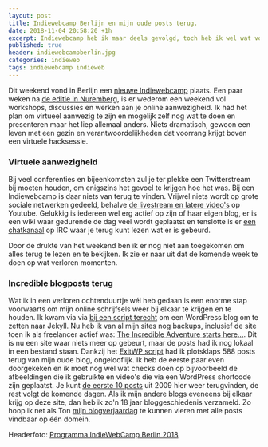 ```yaml
---
layout: post
title: Indiewebcamp Berlijn en mijn oude posts terug.
date: 2018-11-04 20:58:20 +1h
excerpt: Indiewebcamp heb ik maar deels gevolgd, toch heb ik wel wat voor elkaar gekregen op mijn eigen site.
published: true
header: indiewebcampberlin.jpg
categories: indieweb
tags: indiewebcamp indieweb
---
```

Dit weekend vond in Berlijn een [nieuwe Indiewebcamp](https://indieweb.org/2018/Berlin) plaats. Een paar weken na [de editie in Nuremberg](/tag/indiewebcamp), is er wederom een weekend vol workshops, discussies en werken aan je online aanwezigheid. Ik had het plan om virtueel aanwezig te zijn en mogelijk zelf nog wat te doen en presenteren maar het liep allemaal anders. Niets dramatisch, gewoon een leven met een gezin en verantwoordelijkheden dat voorrang krijgt boven een virtuele hacksessie.

### Virtuele aanwezigheid
Bij veel conferenties en bijeenkomsten zul je ter plekke een Twitterstream bij moeten houden, om enigszins het gevoel te krijgen hoe het was. Bij een Indiewebcamp is daar niets van terug te vinden. Vrijwel niets wordt op grote sociale netwerken gedeeld, behalve [de livestream en latere video's](https://www.youtube.com/watch?v=uy5djnHtbvE) op Youtube. Gelukkig is iedereen wel erg actief op zijn of haar eigen blog, er is een wiki waar gedurende de dag veel wordt geplaatst en tenslotte is er [een chatkanaal](https://chat.indieweb.org/2018-11-03) op IRC waar je terug kunt lezen wat er is gebeurd.

Door de drukte van het weekend ben ik er nog niet aan toegekomen om alles terug te lezen en te bekijken. Ik zie er naar uit dat de komende week te doen op wat verloren momenten. 

### Incredible blogposts terug
Wat ik in een verloren ochtenduurtje wél heb gedaan is een enorme stap voorwaarts om mijn online schrijfsels weer bij elkaar te krijgen en te houden. Ik kwam via via [bij een script terecht](https://github.com/thomasf/exitwp) om een WordPress blog om te zetten naar Jekyll. Nu heb ik van al mijn sites nog backups, inclusief de site toen ik als freelancer actief was: [The Incredible Adventure starts here...](http://incredibleadventure.nl). Dit is nu een site waar niets meer op gebeurt, maar de posts had ik nog lokaal in een bestand staan. Dankzij het [ExitWP script](https://github.com/thomasf/exitwp) had ik plotsklaps 588 posts terug van mijn oude blog, ongelooflijk. Ik heb de eerste paar even doorgekeken en ik moet nog wel wat checks doen op bijvoorbeeld de afbeeldingen die ik gebruikte en video's die via een WordPress shortcode zijn geplaatst. Je kunt [de eerste 10 posts](/hello-world/) uit 2009 hier weer terugvinden, de rest volgt de komende dagen.
Als ik mijn andere blogs eveneens bij elkaar krijg op deze site, dan heb ik zo'n 18 jaar bloggeschiedenis verzameld. Zo hoop ik net als Ton [mijn blogverjaardag](https://www.zylstra.org/blog/2018/11/sixteen-years-of-blogging/) te kunnen vieren met alle posts vindbaar op één domein. 

Headerfoto: [Programma IndieWebCamp Berlin 2018](https://www.flickr.com/photos/tollwerk/45698785981/in/album-72157703142292825/)